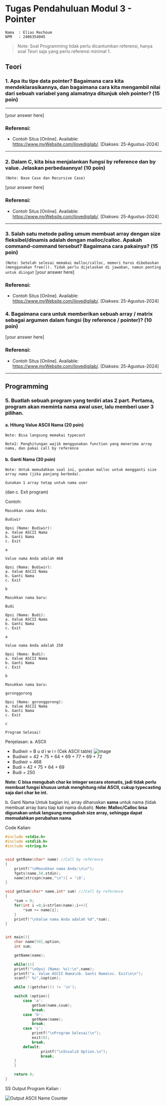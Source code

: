 # Tugas Pendahuluan Modul 3 - Pointer

```
Nama  : Elias Rechoum
NPM   : 2406354045
```

> Note: Soal Programming tidak perlu dicantumkan referensi, hanya soal Teori saja yang perlu referensi minimal 1.

## Teori

### 1. Apa itu tipe data pointer? Bagaimana cara kita mendeklarasikannya, dan bagaimana cara kita mengambil nilai dari sebuah variabel yang alamatnya ditunjuk oleh pointer? (15 poin)

---

[your answer here]

### Referensi:

- Contoh Situs [Online]. Available: https://www.myWebsite.com/ilovedigilab/. [Diakses: 25-Agustus-2024]
---

### 2. Dalam C, kita bisa menjalankan fungsi by reference dan by value. Jelaskan perbedaannya! (10 poin)
`(Note: Base Case dan Recursive Case)`

[your answer here]

### Referensi:

- Contoh Situs [Online]. Available: https://www.myWebsite.com/ilovedigilab/. [Diakses: 25-Agustus-2024]

---

### 3. Salah satu metode paling umum membuat array dengan size fleksibel/dinamis adalah dengan malloc/calloc. Apakah command-command tersebut? Bagaimana cara pakainya? (15 poin)
`(Note: Setelah selesai memakai malloc/calloc, memori harus dibebaskan (menggunakan free()). Tidak perlu dijelaskan di jawaban, namun penting untuk diingat`
[your answer here]

### Referensi:

- Contoh Situs [Online]. Available: https://www.myWebsite.com/ilovedigilab/. [Diakses: 25-Agustus-2024]

### 4. Bagaimana cara untuk memberikan sebuah array / matrix sebagai argumen dalam fungsi (by reference / pointer)?  (10 poin)

[your answer here]

### Referensi:

- Contoh Situs [Online]. Available: https://www.myWebsite.com/ilovedigilab/. [Diakses: 25-Agustus-2024]
---

## Programming

### 5. Buatlah sebuah program yang terdiri atas 2 part. Pertama, program akan meminta nama awal user, lalu memberi user 3 pilihan.

#### a. Hitung Value ASCII Nama (20 poin)
`Note: Bisa langsung memakai typecast`

`Note2: Penghitungan wajib menggunakan function yang menerima array nama, dan pakai call by reference`

#### b. Ganti Nama (30 poin)
`Note: Untuk memudahkan soal ini, gunakan malloc untuk mengganti size array nama (jika panjang berbeda).` 

`Gunakan 1 array tetap untuk nama user`

(dan c. Exit program)

Contoh:
```
Masukkan nama Anda:

Budiwir

Opsi (Nama: Budiwir):
a. Value ASCII Nama
b. Ganti Nama
c. Exit

a

Value nama Anda adalah 468

Opsi (Nama: Budiwir):
a. Value ASCII Nama
b. Ganti Nama
c. Exit

b

Masukkan nama baru:

Budi

Opsi (Nama: Budi):
a. Value ASCII Nama
b. Ganti Nama
c. Exit

a

Value nama Anda adalah 250

Opsi (Nama: Budi):
a. Value ASCII Nama
b. Ganti Nama
c. Exit

b

Masukkan nama baru:

goronggorong

Opsi (Nama: goronggorong):
a. Value ASCII Nama
b. Ganti Nama
c. Exit

c

Program Selesai!
```
Penjelasan:
a. ASCII
- Budiwir = B u d i w i r (Cek ASCII table)
![image](https://hackmd.io/_uploads/HyWhBEIq1e.png)
- Budiwir = 42 + 75 + 64 + 69 + 77 + 69 + 72
- Budiwir = 468
- Budi = 42 + 75 + 64 + 69
- Budi = 250

**Note: C bisa mengubah char ke integer secara otomatis, jadi tidak perlu membuat fungsi khusus untuk menghitung nilai ASCII, cukup typecasting saja dari char ke int.**

b. Ganti Nama
Untuk bagian ini, array diharuskan **sama** untuk nama (tidak membuat array baru tiap kali nama diubah).
**Note: Malloc/Calloc bisa digunakan untuk langsung mengubah size array, sehingga dapat memudahkan perubahan nama**.

Code Kalian:

```c
#include <stdio.h>
#include <stdlib.h>
#include <string.h>


void getName(char* name) //Call by reference
{
    printf("\nMasukkan nama Anda:\n\n");
    fgets(name,50,stdin);
    name[strcspn(name,"\n")] = '\0';
}

void getSum(char* name,int* sum) ///Call by reference
{
    *sum = 0;
    for(int i =0;i<strlen(name);i++){
        *sum += name[i];
    }
    printf("\nValue nama Anda adalah %d",*sum);
}


int main(){
    char name[50],option;
    int sum;

    getName(name);

    while(1){
    printf("\nOpsi (Nama: %s):\n",name);
    printf("a. Value ASCII Nama\nb. Ganti Nama\nc. Exit\n\n");
    scanf(" %c",&option);

    while ((getchar()) != '\n');

    switch (option){
        case 'a':
            getSum(name,&sum);
            break;
        case 'b':
            getName(name);
            break;
        case 'c':
            printf("\nProgram Selesai!\n");
            exit(0);
            break;        
        default:
                printf("\nInvalid Option.\n");
                break;
    }
    } 

    return 0;
}      
```

SS Output Program Kalian :

![Output ASCII Name Counter](image.png)